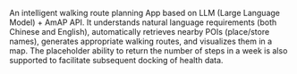 An intelligent walking route planning App based on LLM (Large Language Model) + AmAP API.
It understands natural language requirements (both Chinese and English), automatically retrieves nearby POIs (place/store names), generates appropriate walking routes, and visualizes them in a map. The placeholder ability to return the number of steps in a week is also supported to facilitate subsequent docking of health data.

